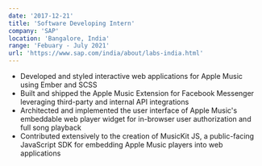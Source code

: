```yaml
---
date: '2017-12-21'
title: 'Software Developing Intern'
company: 'SAP'
location: 'Bangalore, India'
range: 'Febuary - July 2021'
url: 'https://www.sap.com/india/about/labs-india.html'
---
```


- Developed and styled interactive web applications for Apple Music using Ember and SCSS
- Built and shipped the Apple Music Extension for Facebook Messenger leveraging third-party and internal API integrations
- Architected and implemented the user interface of Apple Music's embeddable web player widget for in-browser user authorization and full song playback
- Contributed extensively to the creation of MusicKit JS, a public-facing JavaScript SDK for embedding Apple Music players into web applications
